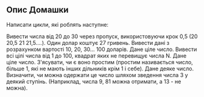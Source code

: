 ## Опис Домашки

Написати цикли, які роблять наступне:

Вивести числа від 20 до 30 через пропуск, використовуючи крок 0,5 (20 20,5 21 21,5….).
Один долар коштує 27 гривень. Вивести дані з розрахунком вартості 10, 20, 30... 100 доларів.
Дане ціле число. Вивести всі цілі числа від 1 до 100, квадрат яких не перевищує числа N.
Дане ціле число. З'ясувати, чи є воно простим (простим називається число, більше 1, які не мають інших дільників крім 1 і себе).
Дане деяке число. Визначити, чи можна одержати це число шляхом зведення числа 3 у деякий ступінь. (Наприклад, числа 9, 81 можна отримати, а 13 - не можна).